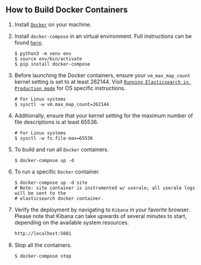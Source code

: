 How to Build Docker Containers
------------------------------

1. Install [``Docker``](http://docker.com) on your machine.
2. Install ``docker-compose`` in an virtual environment. Full instructions can be found [``here``](https://docs.docker.com/compose/install/).
    ```
    $ python3 -m venv env
    $ source env/bin/activate
    $ pip install docker-compose
    ```
3. Before launching the Docker containers, ensure your ``vm_max_map_count`` kernel setting is set to at least 262144.
   Visit [``Running Elasticsearch in Production mode``](https://www.elastic.co/guide/en/elasticsearch/reference/5.5/docker.html#docker-cli-run-prod-mode) for OS specific instructions.
   ```
   # For Linux systems
   $ sysctl -w vm.max_map_count=262144
   ```
4. Additionally, ensure that your kernel setting for the maximum number of file descriptions is at least 65536.
   ```
   # For Linux systems
   $ sysctl -w fs.file-max=65536
   ```
5. To build and run all ``Docker`` containers.
    ```
    $ docker-compose up -d
    ```
6. To run a specific ``Docker`` container.
    ```
    $ docker-compose up -d site
    # Note: site container is instrumented w/ userale; all userale logs will be sent to the
    # elasticsearch docker container.
    ```
7. Verify the deployment by navigating to ``Kibana`` in your favorite browser.
   Please note that Kibana can take upwards of several minutes to start, depending on the available system resources.
    ```sh
    http://localhost:5601
    ```

8. Stop all the containers.
    ```sh
    $ docker-compose stop
    ```
